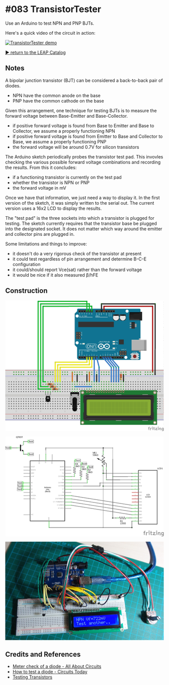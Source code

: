# #083 TransistorTester

Use an Arduino to test NPN and PNP BJTs.

Here's a quick video of the circuit in action:

[![TransistorTester demo](http://img.youtube.com/vi/LyhCdzWy1SI/0.jpg)](http://www.youtube.com/watch?v=LyhCdzWy1SI)


[:arrow_forward: return to the LEAP Catalog](https://leap.tardate.com)

## Notes

A bipolar junction transistor (BJT) can be considered a back-to-back pair of diodes.
* NPN have the common anode on the base
* PNP have the common cathode on the base

Given this arrangement, one technique for testing BJTs is to measure the forward voltage between Base-Emitter and Base-Collector.
* if positive forward voltage is found from Base to Emitter and Base to Collector, we assume a properly functioning NPN
* if positive forward voltage is found from Emitter to Base and Collector to Base, we assume a properly functioning PNP
* the forward voltage will be around 0.7V for silicon transistors

The Arduino sketch periodically probes the transistor test pad. This invovles checking the various possible
forward voltage combinations and recording the results. From this it concludes:
* if a functioning transistor is currently on the test pad
* whether the transistor is NPN or PNP
* the forward voltage in mV

Once we have that information, we just need a way to display it.
In the first version of the sketch, it was simply written to the serial out.
The current version uses a 16x2 LCD to display the results.

The "test pad" is the three sockets into which a transistor is plugged for testing.
The sketch currently requires that the transistor base be plugged into the designated socket.
It does not matter which way around the emitter and collector pins are plugged in.

Some limitations and things to improve:
* it doesn't do a very rigorous check of the transistor at present
* it could test regardless of pin arrangement and determine B-C-E configuration
* it could/should report Vce(sat) rather than the forward voltage
* it would be nice if it also measured β/hFE

## Construction

![The Breadboard](./assets/TransistorTester_bb.jpg?raw=true)

![The Schematic](./assets/TransistorTester_schematic.jpg?raw=true)

![The Build](./assets/TransistorTester_build.jpg?raw=true)

## Credits and References
* [Meter check of a diode - All About Circuits](http://www.allaboutcircuits.com/vol_3/chpt_3/2.html)
* [How to test a diode - Circuits Today](http://www.circuitstoday.com/how-to-test-a-diode)
* [Testing Transistors](http://www.learnabout-electronics.org/transistor_faults_04.php)
